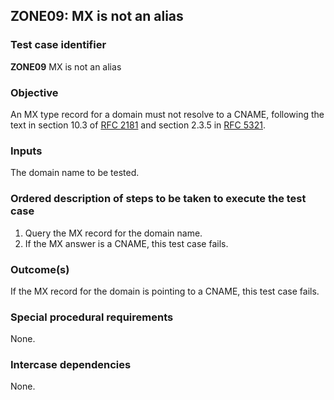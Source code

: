 ## ZONE09: MX is not an alias

### Test case identifier
**ZONE09** MX is not an alias

### Objective

An MX type record for a domain must not resolve to a CNAME, following
the text in section 10.3 of [RFC 2181](http://tools.ietf.org/html/rfc2181)
and section 2.3.5 in
[RFC 5321](http://tools.ietf.org/html/rfc5321#section-2.3.5).

### Inputs

The domain name to be tested.

### Ordered description of steps to be taken to execute the test case

1. Query the MX record for the domain name.
2. If the MX answer is a CNAME, this test case fails.

### Outcome(s)

If the MX record for the domain is pointing to a CNAME, this test case
fails.

### Special procedural requirements

None.

### Intercase dependencies

None.
